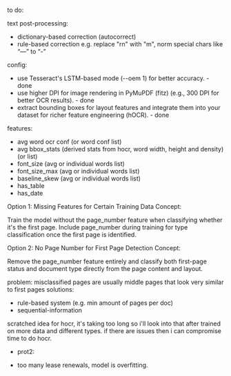 to do:

text post-processing:

- dictionary-based correction (autocorrect)
- rule-based correction e.g. replace "rn" with "m", norm special chars like “—” to “-”

config:

- use Tesseract's LSTM-based mode (--oem 1) for better accuracy. - done
- use higher DPI for image rendering in PyMuPDF (fitz) (e.g., 300 DPI for better OCR results). - done
- extract bounding boxes for layout features and integrate them into your dataset for richer feature engineering (hOCR). - done

features:

- avg word ocr conf (or word conf list)
- avg bbox_stats (derived stats from hocr, word width, height and density) (or list)
- font_size (avg or individual words list)
- font_size_max (avg or individual words list)
- baseline_skew (avg or individual words list)
- has_table
- has_date

Option 1: Missing Features for Certain Training Data
Concept:

Train the model without the page_number feature when classifying whether it's the first page.
Include page_number during training for type classification once the first page is identified.

Option 2: No Page Number for First Page Detection
Concept:

Remove the page_number feature entirely and classify both first-page status and document type directly from the page content and layout.

problem: misclassified pages are usually middle pages that look very similar to first pages
solutions:

- rule-based system (e.g. min amount of pages per doc)
- sequential-information

scratched idea for hocr, it's taking too long so i'll look into that after trained on more data and different types.
if there are issues then i can compromise time to do hocr.

- prot2:

* too many lease renewals, model is overfitting.